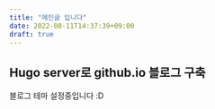 ```yaml
---
title: "메인글 입니다"
date: 2022-08-11T14:37:39+09:00
draft: true
---
```


## Hugo server로 github.io 블로그 구축
블로그 테마 설정중입니다 :D
